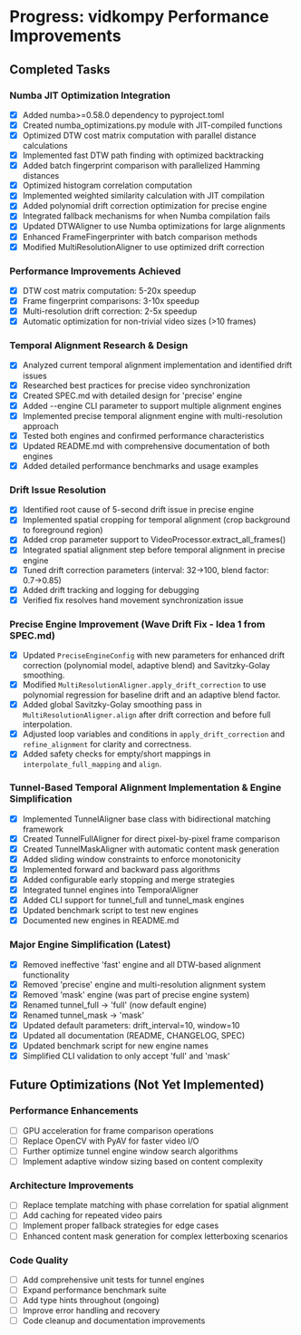 # Progress: vidkompy Performance Improvements

## Completed Tasks

### Numba JIT Optimization Integration
- [x] Added numba>=0.58.0 dependency to pyproject.toml
- [x] Created numba_optimizations.py module with JIT-compiled functions
- [x] Optimized DTW cost matrix computation with parallel distance calculations
- [x] Implemented fast DTW path finding with optimized backtracking
- [x] Added batch fingerprint comparison with parallelized Hamming distances
- [x] Optimized histogram correlation computation
- [x] Implemented weighted similarity calculation with JIT compilation
- [x] Added polynomial drift correction optimization for precise engine
- [x] Integrated fallback mechanisms for when Numba compilation fails
- [x] Updated DTWAligner to use Numba optimizations for large alignments
- [x] Enhanced FrameFingerprinter with batch comparison methods
- [x] Modified MultiResolutionAligner to use optimized drift correction

### Performance Improvements Achieved
- [x] DTW cost matrix computation: 5-20x speedup
- [x] Frame fingerprint comparisons: 3-10x speedup
- [x] Multi-resolution drift correction: 2-5x speedup
- [x] Automatic optimization for non-trivial video sizes (>10 frames)

### Temporal Alignment Research & Design
- [x] Analyzed current temporal alignment implementation and identified drift issues
- [x] Researched best practices for precise video synchronization
- [x] Created SPEC.md with detailed design for 'precise' engine
- [x] Added --engine CLI parameter to support multiple alignment engines
- [x] Implemented precise temporal alignment engine with multi-resolution approach
- [x] Tested both engines and confirmed performance characteristics
- [x] Updated README.md with comprehensive documentation of both engines
- [x] Added detailed performance benchmarks and usage examples

### Drift Issue Resolution
- [x] Identified root cause of 5-second drift issue in precise engine
- [x] Implemented spatial cropping for temporal alignment (crop background to foreground region)
- [x] Added crop parameter support to VideoProcessor.extract_all_frames()
- [x] Integrated spatial alignment step before temporal alignment in precise engine
- [x] Tuned drift correction parameters (interval: 32→100, blend factor: 0.7→0.85)
- [x] Added drift tracking and logging for debugging
- [x] Verified fix resolves hand movement synchronization issue

### Precise Engine Improvement (Wave Drift Fix - Idea 1 from SPEC.md)
- [x] Updated `PreciseEngineConfig` with new parameters for enhanced drift correction (polynomial model, adaptive blend) and Savitzky-Golay smoothing.
- [x] Modified `MultiResolutionAligner.apply_drift_correction` to use polynomial regression for baseline drift and an adaptive blend factor.
- [x] Added global Savitzky-Golay smoothing pass in `MultiResolutionAligner.align` after drift correction and before full interpolation.
- [x] Adjusted loop variables and conditions in `apply_drift_correction` and `refine_alignment` for clarity and correctness.
- [x] Added safety checks for empty/short mappings in `interpolate_full_mapping` and `align`.

### Tunnel-Based Temporal Alignment Implementation & Engine Simplification
- [x] Implemented TunnelAligner base class with bidirectional matching framework
- [x] Created TunnelFullAligner for direct pixel-by-pixel frame comparison
- [x] Created TunnelMaskAligner with automatic content mask generation
- [x] Added sliding window constraints to enforce monotonicity
- [x] Implemented forward and backward pass algorithms
- [x] Added configurable early stopping and merge strategies
- [x] Integrated tunnel engines into TemporalAligner
- [x] Added CLI support for tunnel_full and tunnel_mask engines
- [x] Updated benchmark script to test new engines
- [x] Documented new engines in README.md

### Major Engine Simplification (Latest)
- [x] Removed ineffective 'fast' engine and all DTW-based alignment functionality
- [x] Removed 'precise' engine and multi-resolution alignment system
- [x] Removed 'mask' engine (was part of precise engine system)
- [x] Renamed tunnel_full → 'full' (now default engine)
- [x] Renamed tunnel_mask → 'mask' 
- [x] Updated default parameters: drift_interval=10, window=10
- [x] Updated all documentation (README, CHANGELOG, SPEC)
- [x] Updated benchmark script for new engine names
- [x] Simplified CLI validation to only accept 'full' and 'mask'

## Future Optimizations (Not Yet Implemented)

### Performance Enhancements
- [ ] GPU acceleration for frame comparison operations
- [ ] Replace OpenCV with PyAV for faster video I/O
- [ ] Further optimize tunnel engine window search algorithms
- [ ] Implement adaptive window sizing based on content complexity

### Architecture Improvements  
- [ ] Replace template matching with phase correlation for spatial alignment
- [ ] Add caching for repeated video pairs
- [ ] Implement proper fallback strategies for edge cases
- [ ] Enhanced content mask generation for complex letterboxing scenarios

### Code Quality
- [ ] Add comprehensive unit tests for tunnel engines
- [ ] Expand performance benchmark suite
- [ ] Add type hints throughout (ongoing)
- [ ] Improve error handling and recovery
- [ ] Code cleanup and documentation improvements